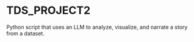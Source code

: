 # TDS_PROJECT2

Python script that uses an LLM to analyze, visualize, and narrate a story from a dataset.
